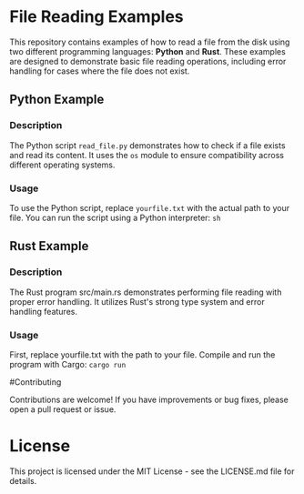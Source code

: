 # File Reading Examples

This repository contains examples of how to read a file from the disk using two different programming languages: **Python** and **Rust**. These examples are designed to demonstrate basic file reading operations, including error handling for cases where the file does not exist.

## Python Example


### Description

The Python script `read_file.py` demonstrates how to check if a file exists and read its content. It uses the `os` module to ensure compatibility across different operating systems.

### Usage

To use the Python script, replace `yourfile.txt` with the actual path to your file. You can run the script using a Python interpreter:
```sh```

## Rust Example


### Description

The Rust program src/main.rs demonstrates performing file reading with proper error handling. It utilizes Rust's strong type system and error handling features.

### Usage

First, replace yourfile.txt with the path to your file. Compile and run the program with Cargo:
```cargo run```


#Contributing

Contributions are welcome! If you have improvements or bug fixes, please open a pull request or issue.



# License

This project is licensed under the MIT License - see the LICENSE.md file for details.






